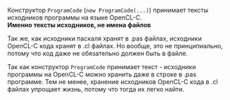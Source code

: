 ﻿


Конструктор `ProgramCode` (`new ProgramCode(...)`) принимает тексты исходников программы на языке OpenCL-C.\
**Именно тексты исходников, не имена файлов**

Так же, как исходники паскаля хранят в .pas файлах, исходники OpenCL-C кода хранят в .cl файлах.
Но вообще, это не принципиально, потому что код даже не обязательно должен быть в файле.

Так как конструктор `ProgramCode` принимает текст - исходники программы на OpenCL-C можно хранить даже в строке в .pas программе.
Тем не менее, хранение исходников OpenCL-C кода в .cl файлах упрощает жизнь, потому что тогда их легко найти.


